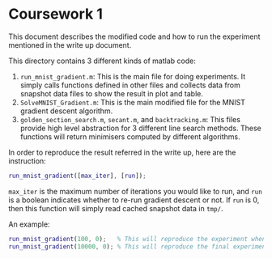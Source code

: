 # Coursework 1

This document describes the modified code and how to run the experiment mentioned in the write up document.

This directory contains 3 different kinds of matlab code:

1. `run_mnist_gradient.m`: This is the main file for doing experiments. It simply calls functions defined in other files and collects data from snapshot data files to show the result in plot and table.
2. `SolveMNIST_Gradient.m`: This is the main modified file for the MNIST gradient descent algorithm.
3. `golden_section_search.m`, `secant.m`, and `backtracking.m`: This files provide high level abstraction for 3 different line search methods. These functions will return minimisers computed by different algorithms.

In order to reproduce the result referred in the write up, here are the instruction:

```matlab
run_mnist_gradient([max_iter], [run]);
```

`max_iter` is the maximum number of iterations you would like to run, and `run` is a boolean indicates whether to re-run gradient descent or not. If `run` is 0, then this function will simply read cached snapshot data in `tmp/`.

An example:

```matlab
run_mnist_gradient(100, 0);   % This will reproduce the experiment when the maximum numer of iterations is 100
run_mnist_gradient(10000, 0); % This will reproduce the final experiment
```
